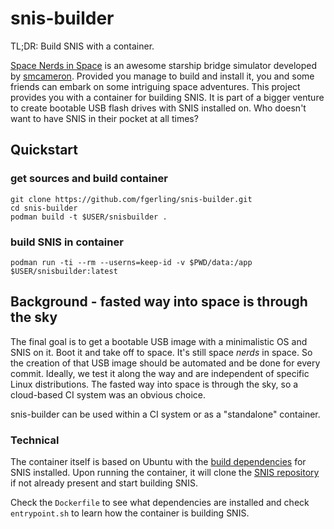 # snis-builder

TL;DR: Build SNIS with a container.

[Space Nerds in Space](https://smcameron.github.io/space-nerds-in-space/) is an awesome starship bridge simulator developed by [smcameron](https://github.com/smcameron/). Provided you manage to build and install it, you and some friends can embark on some intriguing space adventures.
This project provides you with a container for building SNIS.
It is part of a bigger venture to create bootable USB flash drives with SNIS installed on. Who doesn't want to have SNIS in their pocket at all times?

## Quickstart
### get sources and build container
``` 
git clone https://github.com/fgerling/snis-builder.git
cd snis-builder
podman build -t $USER/snisbuilder .
```

### build SNIS in container
```
podman run -ti --rm --userns=keep-id -v $PWD/data:/app $USER/snisbuilder:latest
```

## Background - fasted way into space is through the sky

The final goal is to get a bootable USB image with a minimalistic OS and SNIS on it. Boot it and take off to space.
It's still space _nerds_ in space. So the creation of that USB image should be automated and be done for every commit. Ideally, we test it along the way and are independent of specific Linux distributions. The fasted way into space is through the sky, so a cloud-based CI system was an obvious choice. 

snis-builder can be used within a CI system or as a "standalone" container. 

### Technical
The container itself is based on Ubuntu with the [build dependencies](https://smcameron.github.io/space-nerds-in-space/#buildinstructions) for SNIS installed.
Upon running the container, it will clone the [SNIS repository](https://github.com/smcameron/space-nerds-in-space) if not already present and start building SNIS.

Check the `Dockerfile` to see what dependencies are installed and check `entrypoint.sh` to learn how the container is building SNIS. 
